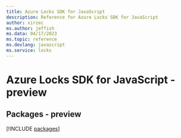 ```yaml
---
title: Azure Locks SDK for JavaScript
description: Reference for Azure Locks SDK for JavaScript
author: xirzec
ms.author: jeffish
ms.data: 04/17/2023
ms.topic: reference
ms.devlang: javascript
ms.service: locks
---
```

# Azure Locks SDK for JavaScript - preview
## Packages - preview
[!INCLUDE [packages](locks-index.md)]